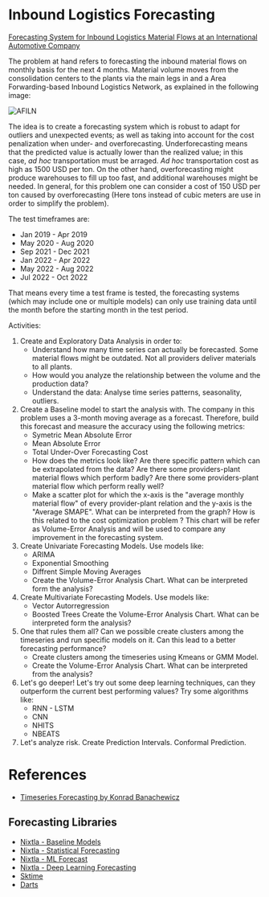 # Inbound Logistics Forecasting

[Forecasting System for Inbound Logistics Material Flows at an International Automotive Company](https://www.mdpi.com/2673-4591/39/1/75)

The problem at hand refers to forecasting the inbound material flows on monthly basis for the next 4 months. Material volume moves from the consolidation centers to the plants via the main legs in and a Area Forwarding-based Inbound Logistics Network, as explained in the following image:

![AFILN](img/Area_Forwarding_based_inbound_logistics.png)

The idea is to create a forecasting system which is robust to adapt for outliers and unexpected events; as well as taking into account for the cost penalization when under- and overforecasting. Underforecasting means that the predicted value is actually lower than the realized value; in this case, *ad hoc* transportation must be arraged. *Ad hoc* transportation cost as high as 1500 USD per ton. On the other hand, overforecasting might produce warehouses to fill up too fast, and additional warehouses might be needed. In general, for this problem one can consider a cost of 150 USD per ton caused by overforecasting (Here tons instead of cubic meters are use in order to simplify the problem).

The test timeframes are: 
- Jan 2019 - Apr 2019
- May 2020 - Aug 2020
- Sep 2021 - Dec 2021
- Jan 2022 - Apr 2022
- May 2022 - Aug 2022
- Jul 2022 - Oct 2022

That means every time a test frame is tested, the forecasting systems (which may include one or multiple models) can only use training data until the month before the starting month in the test period. 

Activities:

1) Create and Exploratory Data Analysis in order to: 
    - Understand how many time series can actually be forecasted. Some material flows might be outdated. Not all providers deliver materials to all plants. 
    - How would you analyze the relationship between the volume and the production data?
    - Understand the data: Analyse time series patterns, seasonality, outliers. 
2) Create a Baseline model to start the analysis with. The company in this problem uses a 3-month moving average as a forecast. Therefore, build this forecast and measure the accuracy using the following metrics: 
    - Symetric Mean Absolute Error
    - Mean Absolute Error
    - Total Under-Over Forecasting Cost
    - How does the metrics look like? Are there specific pattern which can be extrapolated from the data? Are there some providers-plant material flows which perform badly? Are there some providers-plant material flow which perform really well?
    - Make a scatter plot for which the x-axis is the "average monthly material flow" of every provider-plant relation and the y-axis is the "Average SMAPE". What can be interpreted from the graph? How is this related to the cost optimization problem ? This chart will be refer as Volume-Error Analysis and will be used to compare any improvement in the forecasting system. 
3) Create Univariate Forecasting Models. Use models like:
    - ARIMA
    - Exponential Smoothing
    - Diffrent Simple Moving Averages
    - Create the Volume-Error Analysis Chart. What can be interpreted form the analysis?
4) Create Multivariate Forecasting Models. Use models like:
    - Vector Autorregression 
    - Boosted Trees
    Create the Volume-Error Analysis Chart. What can be interpreted form the analysis?
5) One that rules them all? Can we possible create clusters among the timeseries and run specific models on it. Can this lead to a better forecasting performance?
    - Create clusters among the timeseries using Kmeans or GMM Model. 
    - Create the Volume-Error Analysis Chart. What can be interpreted from the analysis?
6) Let's go deeper! Let's try out some deep learning techniques, can they outperform the current best performing values? Try some algorithms like: 
    - RNN - LSTM
    - CNN
    - NHITS
    - NBEATS
7) Let's analyze risk. Create Prediction Intervals. Conformal Prediction. 

# References 

- [Timeseries Forecasting by Konrad Banachewicz](https://www.kaggle.com/code/konradb/ts-0-the-basics/notebook)

## Forecasting Libraries
- [Nixtla - Baseline Models](https://nixtlaverse.nixtla.io/statsforecast/src/core/models.html#baseline-models)
- [Nixtla - Statistical Forecasting](https://nixtlaverse.nixtla.io/statsforecast/index.html)
- [Nixtla - ML Forecast](https://nixtlaverse.nixtla.io/mlforecast/index.html)
- [Nixtla - Deep Learning Forecasting](https://nixtlaverse.nixtla.io/neuralforecast/index.html)
- [Sktime](https://www.sktime.net/en/stable/api_reference.html)
- [Darts](https://unit8co.github.io/darts/)
    

